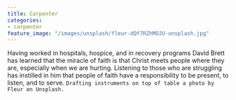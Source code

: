 ```yaml
---
title: Carpenter
categories:
- carpenter
feature_image: "/images/unsplash/fleur-dQf7RZhMOJU-unsplash.jpg"
---
```

Having worked in hospitals, hospice, and in recovery programs David Brett has learned that the miracle of faith is that Christ meets people where they are, especially when we are hurting. Listening to those who are struggling has instilled in him that people of faith have a responsibility to be present, to listen, and to serve.
`Drafting instruments on top of table a photo by Fleur on Unsplash.`
